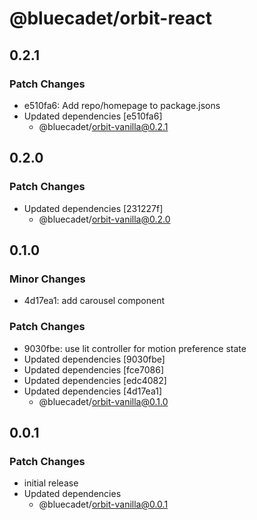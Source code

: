 # @bluecadet/orbit-react

## 0.2.1

### Patch Changes

- e510fa6: Add repo/homepage to package.jsons
- Updated dependencies [e510fa6]
  - @bluecadet/orbit-vanilla@0.2.1

## 0.2.0

### Patch Changes

- Updated dependencies [231227f]
  - @bluecadet/orbit-vanilla@0.2.0

## 0.1.0

### Minor Changes

- 4d17ea1: add carousel component

### Patch Changes

- 9030fbe: use lit controller for motion preference state
- Updated dependencies [9030fbe]
- Updated dependencies [fce7086]
- Updated dependencies [edc4082]
- Updated dependencies [4d17ea1]
  - @bluecadet/orbit-vanilla@0.1.0

## 0.0.1

### Patch Changes

- initial release
- Updated dependencies
  - @bluecadet/orbit-vanilla@0.0.1
